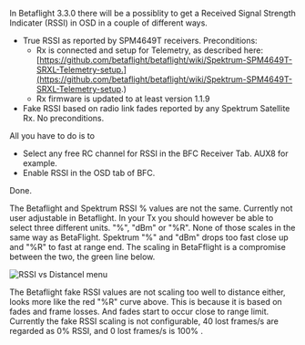 In Betaflight 3.3.0 there will be a possiblity to get a Received Signal Strength Indicater (RSSI) in OSD in a couple of different ways. 

* True RSSI as reported by SPM4649T receivers. Preconditions:
  * Rx is connected and setup for Telemetry, as described here: [https://github.com/betaflight/betaflight/wiki/Spektrum-SPM4649T-SRXL-Telemetry-setup.](https://github.com/betaflight/betaflight/wiki/Spektrum-SPM4649T-SRXL-Telemetry-setup.)
  * Rx firmware is updated to at least version 1.1.9
* Fake RSSI based on radio link fades reported by any Spektrum Satellite Rx. No preconditions.

All you have to do is to 
* Select any free RC channel for RSSI in the BFC Receiver Tab. AUX8 for example.
* Enable RSSI in the OSD tab of BFC.

Done.

The Betaflight and Spektrum RSSI % values are not the same. Currently not user adjustable in Betaflight. In your Tx you should however be able to select three different units. "%", "dBm" or "%R". None of those scales in the same way as BetaFlight. Spektrum "%" and "dBm" drops too fast close up and "%R" to fast at range end. The scaling in BetaFflight is a compromise between the two, the green line below.

![RSSI vs Distancel menu](https://raw.githubusercontent.com/wiki/betaflight/betaflight/images/ideal_rssi_to_range.jpg)

The Betaflight fake RSSI values are not scaling too well to distance either, looks more like the red "%R" curve above. This is because it is based on fades and frame losses. And fades start to occur close to range limit. Currently the fake RSSI scaling is not configurable, 40 lost frames/s are regarded as 0% RSSI, and 0 lost frames/s is 100% .
 